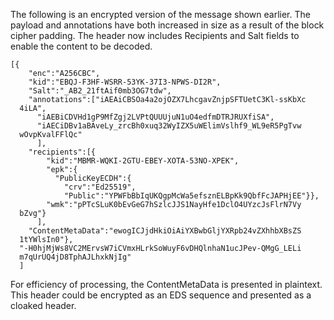 
The following is an encrypted version of the message shown earlier. 
The payload and annotations have both increased in size as a result
of the block cipher padding. The header now
includes Recipients and Salt fields to enable the content to be decoded.

~~~~
[{
    "enc":"A256CBC",
    "kid":"EBQJ-F3HF-WSRR-53YK-37I3-NPWS-DI2R",
    "Salt":"_AB2_21ftAif0mb3OG7tdw",
    "annotations":["iAEAiCBSOa4a2ojOZX7LhcgavZnjpSFTUetC3Kl-ssKbXc
  4iLA",
      "iAEBiCDVHd1gP9MfZgj2LVPtQUUUjuN1uO4edfmDTRJRUXfiSA",
      "iAECiDBv1aBAveLy_zrcBh0xuq32WyIZX5uWElimVslhf9_WL9eR5PgTvw
  wOvpKvalFFlQc"
      ],
    "recipients":[{
        "kid":"MBMR-WQKI-2GTU-EBEY-XOTA-53NO-XPEK",
        "epk":{
          "PublicKeyECDH":{
            "crv":"Ed25519",
            "Public":"YPWFbBbIqUKQgpMcWa5efsznELBpKk9QbfFcJAPHjEE"}},
        "wmk":"pPTcSLuK0bEvGeG7hSzlcJJS1NayHfe1DclO4UYzcJsFlrN7Vy
  bZvg"}
      ],
    "ContentMetaData":"ewogICJjdHkiOiAiYXBwbGljYXRpb24vZXhhbXBsZS
  1tYWlsIn0"},
  "-H0hjMjWs8VC2MErvsW7iCVmxHLrkSoWuyF6vDHQlnhaN1ucJPev-QMgG_LELi
  m7qUrUQ4jD8TphAJLhxkNjIg"
  ]
~~~~

For efficiency of processing, the ContentMetaData is presented in plaintext.
This header could be encrypted as an EDS sequence and presented as a 
cloaked header.

